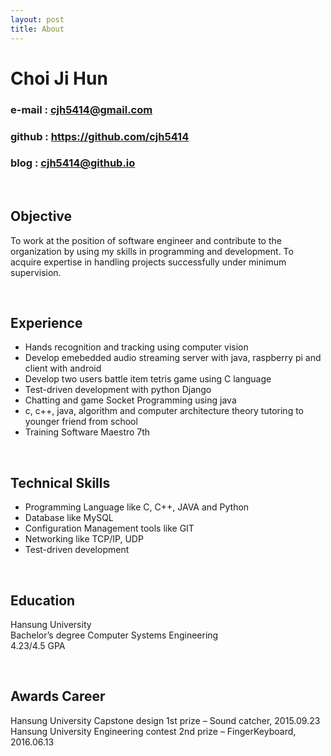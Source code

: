 ```yaml
---
layout: post
title: About
---
```


# Choi Ji Hun  

### e-mail : cjh5414@gmail.com  

### github : https://github.com/cjh5414  

### blog : cjh5414@github.io  
 

<br>  

## Objective  

To work at the position of software engineer and contribute to the organization by using my skills in programming and development. To acquire expertise in handling projects successfully under minimum supervision.
 
<br>  

## Experience   

- Hands recognition and tracking using computer vision  
- Develop emebedded audio streaming server with java, raspberry pi and client with android  
- Develop two users battle item tetris game using C language  
- Test-driven development with python Django  
- Chatting and game Socket Programming using java  
- c, c++, java, algorithm and computer architecture theory tutoring to younger friend from school  
- Training Software Maestro 7th    
  
<br>  
  
## Technical Skills  

- Programming Language like C, C++, JAVA and Python
- Database like MySQL
- Configuration Management tools like GIT
- Networking like TCP/IP, UDP
- Test-driven development    
 
<br>  
  
## Education  

Hansung University  
Bachelor’s degree Computer Systems Engineering  
4.23/4.5 GPA  
 
<br>  
  
## Awards Career  
Hansung University Capstone design 1st prize – Sound catcher, 2015.09.23
Hansung University Engineering contest 2nd prize – FingerKeyboard, 2016.06.13 
